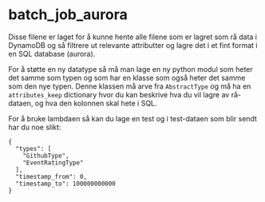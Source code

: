 # batch_job_aurora
Disse filene er laget for å kunne hente alle filene som er lagret som rå data i DynamoDB og så filtrere ut relevante attributter og lagre det i et fint format i en SQL database (aurora).

For å støtte en ny datatype så må man lage en ny python modul som heter det samme som typen og som har en klasse som også heter det samme som den nye typen. Denne klassen må arve fra ```AbstractType``` og må ha en ```attributes_keep``` dictionary hvor du kan beskrive hva du vil lagre av rå-dataen, og hva den kolonnen skal hete i SQL.

For å bruke lambdaen så kan du lage en test og i test-dataen som blir sendt har du noe slikt:
```
{
  "types": [
    "GithubType",
    "EventRatingType"
  ],
  "timestamp_from": 0,
  "timestamp_to": 100000000000
}
```
